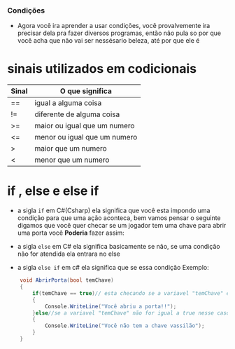 ### Condições

- Agora você ira aprender a usar condições, você provalvemente ira precisar dela pra fazer diversos programas, então não pula so por que você acha que não vai ser nessésario beleza, até por que ele é

# sinais utilizados em codicionais

|Sinal|O que significa|
| --- | --- |
| == | igual a alguma coisa|
| != | diferente de alguma coisa|
| >= | maior ou igual que um numero|
| <= | menor ou igual que um numero|
| > | maior que um numero|
| < | menor que um numero|

# if , else e else if

- a sigla `if` em C#(Csharp) ela significa que você esta impondo uma condição para que uma ação aconteca, bem vamos pensar o seguinte digamos que você quer checar se um jogador tem uma chave para abrir uma porta você <Strong>Poderia</Strong> fazer assim:

- a sigla `else` em C# ela significa basicamente se não, se uma condição não for atendida ela entrara no else

- a sigla `else if` em c# ela significa que se essa condição 
Exemplo:

```csharp
    void AbrirPorta(bool temChave)
    {
        if(temChave == true)// esta checando se a variavel "temChave" é igual a "true"(verdadeiro)
        {
            Console.WriteLine("Você abriu a porta!!");
        }else//se a variavel "temChave" não for igual a true nesse caso se ela for falsa ela vai executar esse outro boloco de codigo
        {
            Console.WriteLine("Você não tem a chave vassilão");
        }
    }
```